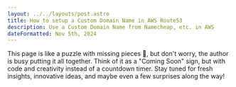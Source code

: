 ```yaml
---
layout: ../../layouts/post.astro
title: How to setup a Custom Domain Name in AWS Route53
description: Use a Custom Domain Name from Namecheap, etc. in AWS
dateFormatted: Nov 5th, 2024
---
```



This page is like a puzzle with missing pieces 🧩, but don't worry, the author is busy putting it all together. Think of it as a "Coming Soon" sign, but with code and creativity instead of a countdown timer. Stay tuned for fresh insights, innovative ideas, and maybe even a few surprises along the way!
